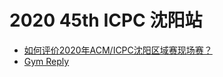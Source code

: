 # 2020 45th ICPC 沈阳站

- [如何评价2020年ACM/ICPC沈阳区域赛现场赛？](https://www.zhihu.com/question/457208269)
- [Gym Reply](https://codeforces.com/gym/103202)
